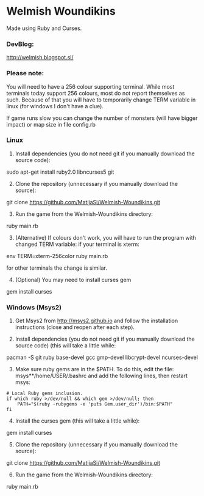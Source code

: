 # Welmish Woundikins
Made using Ruby and Curses.

### DevBlog:
http://welmish.blogspot.si/

### Please note:
You will need to have a 256 colour supporting terminal. While most terminals today support 256 colours, most do not report themselves as such. Because of that you will have to temporarily change TERM variable in linux (for windows I don't have a clue).

If game runs slow you can change the number of monsters (will have bigger impact) or map size in file config.rb

### Linux

1) Install dependencies (you do not need git if you manually download the source code):

sudo apt-get install ruby2.0 libncurses5 git

2) Clone the repository (unnecessary if you manually download the source):

git clone https://github.com/MatijaSi/Welmish-Woundikins.git

3) Run the game from the Welmish-Woundikins directory:

ruby main.rb

3) (Alternative) If colours don't work, you will have to run the program with changed TERM variable:
if your terminal is xterm:

env TERM=xterm-256color ruby main.rb

for other terminals the change is similar.

4) (Optional) You may need to install curses gem

gem install curses

### Windows (Msys2)

1) Get Msys2 from http://msys2.github.io and follow the installation instructions (close and reopen after each step).

2) Install dependencies (you do not need git if you manually download the source code) (this will take a little while:

pacman -S git ruby base-devel gcc gmp-devel libcrypt-devel ncurses-devel

3) Make sure ruby gems are in the $PATH. To do this, edit the file: msys**/home/USER/.bashrc and add the following lines, then restart msys:

```
# Local Ruby gems inclusion.
if which ruby >/dev/null && which gem >/dev/null; then
    PATH="$(ruby -rubygems -e 'puts Gem.user_dir')/bin:$PATH"
fi
```
4) Install the curses gem (this will take a little while):

gem install curses

5) Clone the repository (unnecessary if you manually download the source):

git clone https://github.com/MatijaSi/Welmish-Woundikins.git

6) Run the game from the Welmish-Woundikins directory:

ruby main.rb
